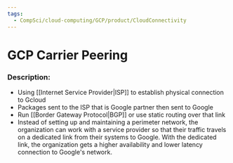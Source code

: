 ```yaml
---
tags:
  - CompSci/cloud-computing/GCP/product/CloudConnectivity
---
```

# GCP Carrier Peering
### Description:
- Using [[Internet Service Provider|ISP]] to establish physical connection to Gcloud
- Packages sent to the ISP that is Google partner then sent to Google
- Run [[Border Gateway Protocol|BGP]] or use static routing over that link
- Instead of setting up and maintaining a perimeter network, the organization can work with a service provider so that their traffic travels on a dedicated link from their systems to Google. With the dedicated link, the organization gets a higher availability and lower latency connection to Google's network.